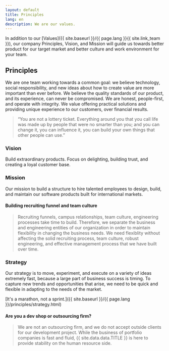 ```yaml
---
layout: default
title: Principles
lang: en
description: We are our values.
---
```




In addition to our [Values]({{ site.baseurl }}/{{ page.lang }}{{ site.link_team }}), our company Principles, Vision, and Mission will guide us towards better product for our target market and better culture and work environment for your team. 

## Principles

We are one team working towards a common goal: we believe technology, social responsibility, and new ideas about how to create value are more important than ever before. We believe the quality standards of our product, and its experience, can never be compromised. We are honest, people-first, and operate with integrity.  We value offering practical solutions and providing unique experience to our customers, over financial results.

> “You are not a lottery ticket. Everything around you that you call life was made up by people that were no smarter than you; and you can change it, you can influence it, you can build your own things that other people can use.”

### Vision

Build extraordinary products. Focus on delighting, building trust, and creating a loyal customer base.

### Mission

Our mission to build a structure to hire talented employees to design, build, and maintain our software products built for international markets. 

#### Building recruiting funnel and team culture

> Recruiting funnels, campus relationships, team culture, engineering processes take time to build. Therefore, we separate the business and engineering entities of our organization in order to maintain flexibility in changing the business needs. We need flexiblity without affecting the solid recruiting process, team culture, robust engineering, and effective management process that we have built over time.

### Strategy

Our strategy is to move, experiment, and execute on a variety of ideas extremely fast, because a large part of business success is timing. To capture new trends and opportunities that arise, we need to be quick and flexible in adapting to the needs of the market.

[It's a marathon, not a sprint.]({{ site.baseurl }}/{{ page.lang }}/principles/strategy.html)


#### Are you a dev shop or outsourcing firm?

> We are not an outsourcing firm, and we do not accept outside clients for our development project. While the business of portfolio companies is fast and fluid, {{ site.data.data.TITLE }} is here to provide stability on the human resource side.